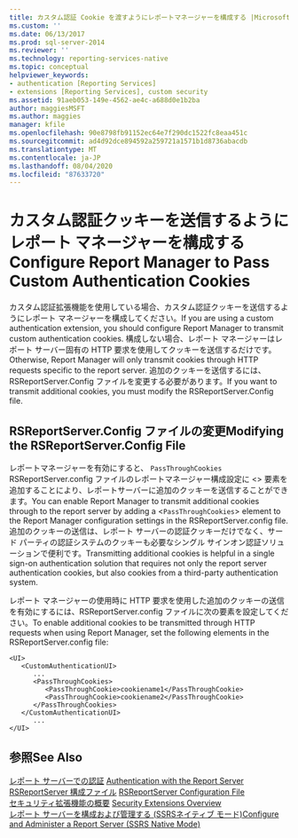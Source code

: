 ```yaml
---
title: カスタム認証 Cookie を渡すようにレポートマネージャーを構成する |Microsoft Docs
ms.custom: ''
ms.date: 06/13/2017
ms.prod: sql-server-2014
ms.reviewer: ''
ms.technology: reporting-services-native
ms.topic: conceptual
helpviewer_keywords:
- authentication [Reporting Services]
- extensions [Reporting Services], custom security
ms.assetid: 91aeb053-149e-4562-ae4c-a688d0e1b2ba
author: maggiesMSFT
ms.author: maggies
manager: kfile
ms.openlocfilehash: 90e8798fb91152ec64e7f290dc1522fc8eaa451c
ms.sourcegitcommit: ad4d92dce894592a259721a1571b1d8736abacdb
ms.translationtype: MT
ms.contentlocale: ja-JP
ms.lasthandoff: 08/04/2020
ms.locfileid: "87633720"
---
```

# <a name="configure-report-manager-to-pass-custom-authentication-cookies"></a><span data-ttu-id="65ce8-102">カスタム認証クッキーを送信するようにレポート マネージャーを構成する</span><span class="sxs-lookup"><span data-stu-id="65ce8-102">Configure Report Manager to Pass Custom Authentication Cookies</span></span>
  <span data-ttu-id="65ce8-103">カスタム認証拡張機能を使用している場合、カスタム認証クッキーを送信するようにレポート マネージャーを構成してください。</span><span class="sxs-lookup"><span data-stu-id="65ce8-103">If you are using a custom authentication extension, you should configure Report Manager to transmit custom authentication cookies.</span></span> <span data-ttu-id="65ce8-104">構成しない場合、レポート マネージャーはレポート サーバー固有の HTTP 要求を使用してクッキーを送信するだけです。</span><span class="sxs-lookup"><span data-stu-id="65ce8-104">Otherwise, Report Manager will only transmit cookies through HTTP requests specific to the report server.</span></span> <span data-ttu-id="65ce8-105">追加のクッキーを送信するには、RSReportServer.Config ファイルを変更する必要があります。</span><span class="sxs-lookup"><span data-stu-id="65ce8-105">If you want to transmit additional cookies, you must modify the RSReportServer.Config file.</span></span>  
  
## <a name="modifying-the-rsreportserverconfig-file"></a><span data-ttu-id="65ce8-106">RSReportServer.Config ファイルの変更</span><span class="sxs-lookup"><span data-stu-id="65ce8-106">Modifying the RSReportServer.Config File</span></span>  
 <span data-ttu-id="65ce8-107">レポートマネージャーを有効にすると、 `PassThroughCookies` RSReportServer.config ファイルのレポートマネージャー構成設定に <> 要素を追加することにより、レポートサーバーに追加のクッキーを送信することができます。</span><span class="sxs-lookup"><span data-stu-id="65ce8-107">You can enable Report Manager to transmit additional cookies through to the report server by adding a <`PassThroughCookies`> element to the Report Manager configuration settings in the RSReportServer.config file.</span></span> <span data-ttu-id="65ce8-108">追加のクッキーの送信は、レポート サーバーの認証クッキーだけでなく、サード パーティの認証システムのクッキーも必要なシングル サインオン認証ソリューションで便利です。</span><span class="sxs-lookup"><span data-stu-id="65ce8-108">Transmitting additional cookies is helpful in a single sign-on authentication solution that requires not only the report server authentication cookies, but also cookies from a third-party authentication system.</span></span>  
  
 <span data-ttu-id="65ce8-109">レポート マネージャーの使用時に HTTP 要求を使用した追加のクッキーの送信を有効にするには、RSReportServer.config ファイルに次の要素を設定してください。</span><span class="sxs-lookup"><span data-stu-id="65ce8-109">To enable additional cookies to be transmitted through HTTP requests when using Report Manager, set the following elements in the RSReportServer.config file:</span></span>  
  
```  
<UI>  
   <CustomAuthenticationUI>  
      ...  
      <PassThroughCookies>  
         <PassThroughCookie>cookiename1</PassThroughCookie>  
         <PassThroughCookie>cookiename2</PassThroughCookie>  
      </PassThroughCookies>  
   </CustomAuthenticationUI>  
      ...  
</UI>  
```  
  
## <a name="see-also"></a><span data-ttu-id="65ce8-110">参照</span><span class="sxs-lookup"><span data-stu-id="65ce8-110">See Also</span></span>  
 <span data-ttu-id="65ce8-111">[レポート サーバーでの認証](authentication-with-the-report-server.md) </span><span class="sxs-lookup"><span data-stu-id="65ce8-111">[Authentication with the Report Server](authentication-with-the-report-server.md) </span></span>  
 <span data-ttu-id="65ce8-112">[RSReportServer 構成ファイル](../report-server/rsreportserver-config-configuration-file.md) </span><span class="sxs-lookup"><span data-stu-id="65ce8-112">[RSReportServer Configuration File](../report-server/rsreportserver-config-configuration-file.md) </span></span>  
 <span data-ttu-id="65ce8-113">[セキュリティ拡張機能の概要](../extensions/security-extension/security-extensions-overview.md) </span><span class="sxs-lookup"><span data-stu-id="65ce8-113">[Security Extensions Overview](../extensions/security-extension/security-extensions-overview.md) </span></span>  
 [<span data-ttu-id="65ce8-114">レポート サーバーを構成および管理する &#40;SSRSネイティブ モード&#41;</span><span class="sxs-lookup"><span data-stu-id="65ce8-114">Configure and Administer a Report Server &#40;SSRS Native Mode&#41;</span></span>](../report-server/configure-and-administer-a-report-server-ssrs-native-mode.md)  
  
  
